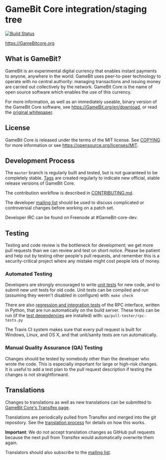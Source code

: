 GameBit Core integration/staging tree
=====================================

[![Build Status](https://travis-ci.org/GameBit/GameBit.svg?branch=master)](https://travis-ci.org/GameBit/GameBit)

https://GameBitcore.org

What is GameBit?
----------------

GameBit is an experimental digital currency that enables instant payments to
anyone, anywhere in the world. GameBit uses peer-to-peer technology to operate
with no central authority: managing transactions and issuing money are carried
out collectively by the network. GameBit Core is the name of open source
software which enables the use of this currency.

For more information, as well as an immediately useable, binary version of
the GameBit Core software, see https://GameBit.org/en/download, or read the
[original whitepaper](https://GameBit.org/GameBit.pdf).

License
-------

GameBit Core is released under the terms of the MIT license. See [COPYING](COPYING) for more
information or see https://opensource.org/licenses/MIT.

Development Process
-------------------

The `master` branch is regularly built and tested, but is not guaranteed to be
completely stable. [Tags](https://github.com/GameBit/GameBit2/tags) are created
regularly to indicate new official, stable release versions of GameBit Core.

The contribution workflow is described in [CONTRIBUTING.md](CONTRIBUTING.md).

The developer [mailing list](https://lists.linuxfoundation.org/mailman/listinfo/GameBit-dev)
should be used to discuss complicated or controversial changes before working
on a patch set.

Developer IRC can be found on Freenode at #GameBit-core-dev.

Testing
-------

Testing and code review is the bottleneck for development; we get more pull
requests than we can review and test on short notice. Please be patient and help out by testing
other people's pull requests, and remember this is a security-critical project where any mistake might cost people
lots of money.

### Automated Testing

Developers are strongly encouraged to write [unit tests](/doc/unit-tests.md) for new code, and to
submit new unit tests for old code. Unit tests can be compiled and run
(assuming they weren't disabled in configure) with: `make check`

There are also [regression and integration tests](/qa) of the RPC interface, written
in Python, that are run automatically on the build server.
These tests can be run (if the [test dependencies](/qa) are installed) with: `qa/pull-tester/rpc-tests.py`

The Travis CI system makes sure that every pull request is built for Windows, Linux, and OS X, and that unit/sanity tests are run automatically.

### Manual Quality Assurance (QA) Testing

Changes should be tested by somebody other than the developer who wrote the
code. This is especially important for large or high-risk changes. It is useful
to add a test plan to the pull request description if testing the changes is
not straightforward.

Translations
------------

Changes to translations as well as new translations can be submitted to
[GameBit Core's Transifex page](https://www.transifex.com/projects/p/GameBit/).

Translations are periodically pulled from Transifex and merged into the git repository. See the
[translation process](doc/translation_process.md) for details on how this works.

**Important**: We do not accept translation changes as GitHub pull requests because the next
pull from Transifex would automatically overwrite them again.

Translators should also subscribe to the [mailing list](https://groups.google.com/forum/#!forum/GameBit-translators).

